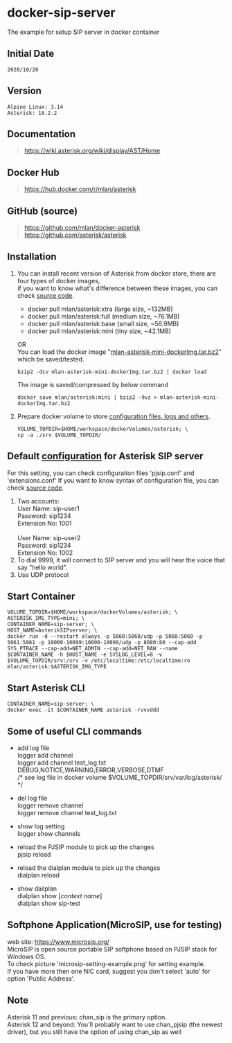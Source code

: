 # docker-sip-server
The example for setup SIP server in docker container

## Initial Date
	2020/10/20

## Version
	Alpine Linux: 3.14 
	Asterisk: 18.2.2

## Documentation
> <https://wiki.asterisk.org/wiki/display/AST/Home>

## Docker Hub
> <https://hub.docker.com/r/mlan/asterisk>

## GitHub (source)
> <https://github.com/mlan/docker-asterisk>
> <https://github.com/asterisk/asterisk>

## Installation
1. You can install recent version of Asterisk from docker store, there are four types of docker images,\
if you want to know what's difference between these images, you can check [source code](https://github.com/mlan/docker-asterisk/blob/master/Dockerfile).
    - docker pull mlan/asterisk:xtra (large size,  ~132MB)
    - docker pull mlan/asterisk:full (medium size, ~76.1MB)
    - docker pull mlan/asterisk:base (small size,  ~56.9MB)
    - docker pull mlan/asterisk:mini (tiny size,   ~42.1MB)

	OR<br>
	You can load the docker image "[mlan-asterisk-mini-dockerImg.tar.bz2](https://github.com/ChangHsingLee/backup-dockerImg/blob/main/mlan-asterisk-mini-dockerImg.tar.bz2)" which be saved/tested.
    ```shell
    bzip2 -dcv mlan-asterisk-mini-dockerImg.tar.bz2 | docker load
    ```
	The image is saved/compressed by below command
    ```shell
	docker save mlan/asterisk:mini | bzip2 -9vz > mlan-asterisk-mini-dockerImg.tar.bz2
	```
2. Prepare docker volume to store [configuration files, logs and others](https://github.com/ChangHsingLee/docker-sip-server/srv).
	```shell
	VOLUME_TOPDIR=$HOME/workspace/dockerVolumes/asterisk; \
    cp -a ./srv $VOLUME_TOPDIR/
	```
## Default [configuration](https://github.com/ChangHsingLee/docker-sip-server/srv/etc/asterisk/) for Asterisk SIP server
For this setting, you can check configuration files 'pjsip.conf' and 'extensions.conf'
	If you want to know syntax of configuration file, you can check [source code](https://github.com/asterisk/asterisk/tree/master/configs/samples). 
1. Two accounts:\
User Name: sip-user1\
Password: sip1234\
Extension No: 1001\
\
User Name: sip-user2\
Password: sip1234\
Extension No: 1002
2. To dial 9999, it will connect to SIP server and you will hear the voice that say "hello world".
3. Use UDP protocol

## Start Container
	VOLUME_TOPDIR=$HOME/workspace/dockerVolumes/asterisk; \
    ASTERISK_IMG_TYPE=mini; \
    CONTAINER_NAME=sip-server; \
    HOST_NAME=AsterikSIPserver; \
    docker run -d --restart always -p 5060:5060/udp -p 5060:5060 -p 5061:5061 -p 10000-10099:10000-10099/udp -p 8080:80 --cap-add SYS_PTRACE --cap-add=NET_ADMIN --cap-add=NET_RAW --name $CONTAINER_NAME -h $HOST_NAME -e SYSLOG_LEVEL=8 -v $VOLUME_TOPDIR/srv:/srv -v /etc/localtime:/etc/localtime:ro mlan/asterisk:$ASTERISK_IMG_TYPE

## Start Asterisk CLI
	CONTAINER_NAME=sip-server; \
    docker exec -it $CONTAINER_NAME asterisk -rvvvddd

## Some of useful CLI commands
- add log file\
	logger add channel <log file> <levels>\
	logger add channel test_log.txt DEBUG,NOTICE,WARNING,ERROR,VERBOSE,DTMF\
	/* see log file in docker volume $VOLUME_TOPDIR/srv/var/log/asterisk/ */

- del log file\
	logger remove channel <log file>\
	logger remove channel test_log.txt

- show log setting\
	logger show channels

- reload the PJSIP module to pick up the changes\
	pjsip reload

- reload the dialplan module to pick up the changes\
	dialplan reload

- show dailplan\
	dialplan show [*context name*]\
	dialplan show sip-test

## Softphone Application(MicroSIP, use for testing)
web site: <https://www.microsip.org/> \
MicroSIP is open source portable SIP softphone based on PJSIP stack for Windows OS.\
To check picture 'microsip-setting-example.png' for setting example.\
If you have more then one NIC card, suggest you don't select 'auto' for option 'Public Address'.

## Note
Asterisk 11 and previous: chan_sip is the primary option.\
Asterisk 12 and beyond: You'll probably want to use chan_pjsip (the newest driver), but you still have the option of using chan_sip as well

